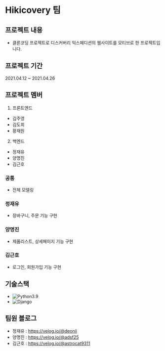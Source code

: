 # Hikicovery 팀
## 프로젝트 내용

- 클론코딩 프로젝트로 디스커버리 익스페디션의 웹사이트를 모티브로 한 프로젝트입니다.

## 프로젝트 기간

2021.04.12 ~ 2021.04.26

## 프로젝트 멤버

1. 프론트엔드

- 김주영
- 김도희
- 황재원

2. 백엔드

- 정재유
- 양명진
- 김근호

### 공통

- 전체 모델링

### 정재유

- 장바구니, 주문 기능 구현

### 양명진

- 제품리스트, 상세페이지 기능 구현

### 김근호

- 로그인, 회원가입 기능 구현

## 기술스택

- ![Python3.9](https://img.shields.io/badge/-Python3.9-brightgreen)
- ![Django](https://img.shields.io/badge/-Django-F0DB4D)

## 팀원 블로그
- 정재유 : https://velog.io/@deonii
- 양명진 : https://velog.io/@adsf25
- 김근호 : https://velog.io/@astrocat9311
